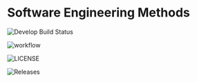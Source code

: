 


# Software Engineering Methods

![Develop Build Status](https://img.shields.io/github.com/Romeo-Browne/patch2/action/badge.svg?event=push)

![workflow](https://github.com/Romeo-Browne/patch2/actions/workflows/main.yml/badge.svg)

![LICENSE](https://img.shields.io/github/license/Romeo-Browne/patch2.svg?style=flat-square)

![Releases](https://img.shields.io/github/release/Romeo-Browne/patch2/all.svg?style=flat-square)
